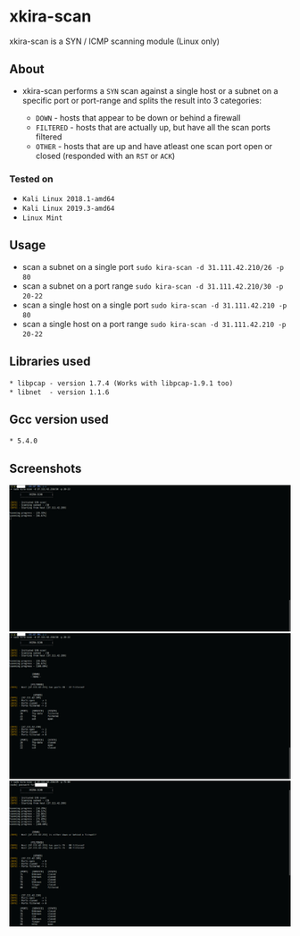 # xkira-scan
xkira-scan is a SYN / ICMP scanning module (Linux only)

## About
* xkira-scan performs a `SYN` scan against a single host or a subnet on a specific port or port-range and splits the result into 3 categories:

	* `DOWN`     - hosts that appear to be down or behind a firewall
	* `FILTERED` - hosts that are actually up, but have all the scan ports filtered
	* `OTHER`    - hosts that are up and have atleast one scan port open or closed (responded with an `RST` or `ACK`)

### Tested on 
* `Kali Linux 2018.1-amd64`
* `Kali Linux 2019.3-amd64`
* `Linux Mint`

## Usage
* scan a subnet on a single port `sudo kira-scan -d 31.111.42.210/26 -p 80`
* scan a subnet on a port range  `sudo kira-scan -d 31.111.42.210/30 -p 20-22`
* scan a single host on a single port `sudo kira-scan -d 31.111.42.210 -p 80`
* scan a single host on a port range  `sudo kira-scan -d 31.111.42.210 -p 20-22`

## Libraries used
	* libpcap - version 1.7.4 (Works with libpcap-1.9.1 too)
	* libnet  - version 1.1.6

## Gcc version used
	* 5.4.0

## Screenshots
![alt text](https://github.com/jissatsu/xkira-scan/blob/master/screenshots/pct1.png)
![alt text](https://github.com/jissatsu/xkira-scan/blob/master/screenshots/pct2.png)
![alt text](https://github.com/jissatsu/xkira-scan/blob/master/screenshots/pct3.png)

